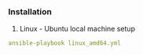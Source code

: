 ### Installation

1. Linux - Ubuntu local machine setup

``` yml
ansible-playbook linux_amd64.yml
```